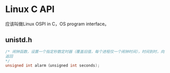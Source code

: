 # Linux C API
应该叫做Linux OSPI in C，OS program interface。
## unistd.h
```c
/* 闹钟函数，设置一个指定秒数定时器（覆盖旧值，每个进程仅一个闹钟时间），时间到时，向进程发送SIGALRM信号（进程可忽略，默认终止该进程）。
返回
*/
unsigned int alarm（unsigned int seconds);
```
